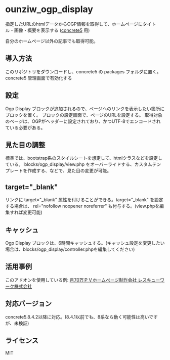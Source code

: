 # ounziw_ogp_display
指定したURLのhtmlデータからOGP情報を取得して、ホームページにタイトル・画像・概要を表示する  ([concrete5](https://www.concrete5.org/r/-/12635) 用)

自分のホームページ以外の記事でも取得可能。

## 導入方法
このリポジトリをダウンロードし、concrete5 の packages フォルダに置く。
concrete5 管理画面で有効化する

## 設定
Ogp Display ブロックが追加されるので、ページへのリンクを表示したい箇所にブロックを置く。
ブロックの設定画面で、ページのURLを設定する。
取得対象のページは、OGPがヘッダーに設定されており、かつUTF-8でエンコードされている必要がある。

## 見た目の調整
標準では、bootstrap系のスタイルシートを想定して、htmlクラスなどを設定している。
blocks/ogp_display/view.php をオーバーライドする、カスタムテンプレートを作成する、などで、見た目の変更が可能。

## target="_blank"
リンクに target="_blank" 属性を付けることができる。target="_blank" を設定する場合は、 rel="nofollow noopener noreferrer" も付与する。(view.phpを編集すれば変更可能)

## キャッシュ
Ogp Display ブロックは、6時間キャッシュする。(キャッシュ設定を変更したい場合は、blocks/ogp_display/controller.phpを編集してください)

## 活用事例
このアドオンを使用している例: [月70万ＰＶホームページ制作会社 レスキューワーク株式会社](https://my-mitsu.com/company)

## 対応バージョン
concrete5.8.4.2以降に対応。(8.4.1以前でも、8系なら動く可能性は高いですが、未検証)

## ライセンス
MIT
